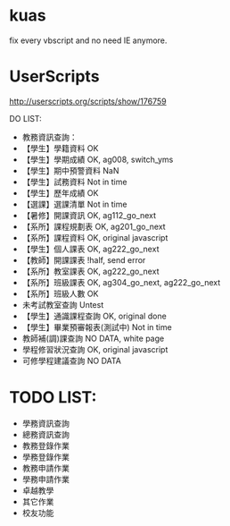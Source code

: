 kuas
====

fix every vbscript and no need IE anymore.

UserScripts
====
http://userscripts.org/scripts/show/176759


DO LIST:
 * 教務資訊查詢：
 *  【學生】學籍資料        OK
 *  【學生】學期成績        OK, ag008, switch_yms
 *  【學生】期中預警資料     NaN
 *  【學生】試務資料        Not in time
 *  【學生】歷年成績        OK
 *  【選課】選課清單        Not in time
 *  【暑修】開課資訊        OK, ag112_go_next
 *  【系所】課程規劃表      OK, ag201_go_next
 *  【系所】課程資料        OK, original javascript
 *  【學生】個人課表        OK, ag222_go_next
 *  【教師】開課課表        !half, send error
 *  【系所】教室課表        OK, ag222_go_next
 *  【系所】班級課表        OK, ag304_go_next, ag222_go_next
 *  【系所】班級人數        OK
 *  未考試教室查詢         Untest
 *  【學生】通識課程查詢      OK, original done
 *  【學生】畢業預審報表(測試中) Not in time
 *  教師補(調)課查詢        NO DATA, white page
 *  學程修習狀況查詢        OK, original javascript
 *  可修學程建議查詢        NO DATA

TODO LIST:
====
 *  學務資訊查詢
 *  總務資訊查詢
 *  教務登錄作業
 *  學務登錄作業
 *  教務申請作業
 *  學務申請作業
 *  卓越教學
 *  其它作業
 *  校友功能
